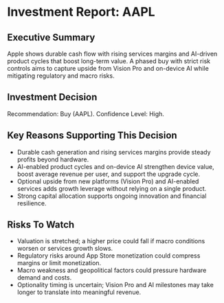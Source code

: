 # Investment Report: AAPL
## Executive Summary
Apple shows durable cash flow with rising services margins and AI-driven product cycles that boost long-term value. A phased buy with strict risk controls aims to capture upside from Vision Pro and on-device AI while mitigating regulatory and macro risks.

## Investment Decision
Recommendation: Buy (AAPL). Confidence Level: High.

## Key Reasons Supporting This Decision
- Durable cash generation and rising services margins provide steady profits beyond hardware.
- AI-enabled product cycles and on-device AI strengthen device value, boost average revenue per user, and support the upgrade cycle.
- Optional upside from new platforms (Vision Pro) and AI-enabled services adds growth leverage without relying on a single product.
- Strong capital allocation supports ongoing innovation and financial resilience.

## Risks To Watch
- Valuation is stretched; a higher price could fall if macro conditions worsen or services growth slows.
- Regulatory risks around App Store monetization could compress margins or limit monetization.
- Macro weakness and geopolitical factors could pressure hardware demand and costs.
- Optionality timing is uncertain; Vision Pro and AI milestones may take longer to translate into meaningful revenue.
